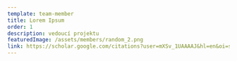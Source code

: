 ```yaml
---
template: team-member
title: Lorem Ipsum
order: 1
description: vedoucí projektu
featuredImage: /assets/members/random_2.png
link: https://scholar.google.com/citations?user=mXSv_1UAAAAJ&hl=en&oi=sra
---
```

